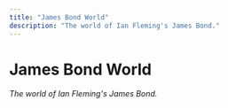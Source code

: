 ```yaml
---
title: "James Bond World"
description: "The world of Ian Fleming's James Bond."
---
```


# James Bond World

*The world of Ian Fleming's James Bond.*
